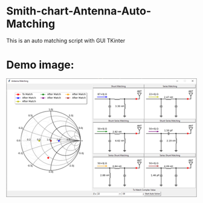 # Smith-chart-Antenna-Auto-Matching
This is an auto matching script with GUI TKinter

# Demo image:
![Alt text](image/test.png?raw=true "Title")
